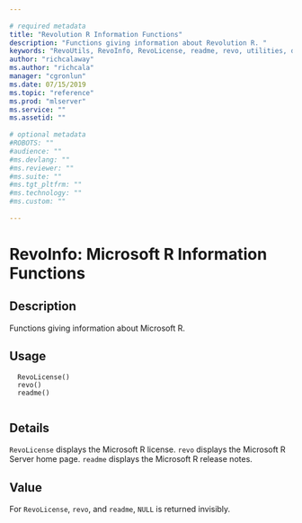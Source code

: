 ```yaml
--- 
 
# required metadata 
title: "Revolution R Information Functions" 
description: "Functions giving information about Revolution R. " 
keywords: "RevoUtils, RevoInfo, RevoLicense, readme, revo, utilities, documentation" 
author: "richcalaway"
ms.author: "richcala" 
manager: "cgronlun" 
ms.date: 07/15/2019
ms.topic: "reference" 
ms.prod: "mlserver" 
ms.service: "" 
ms.assetid: "" 
 
# optional metadata 
#ROBOTS: "" 
#audience: "" 
#ms.devlang: "" 
#ms.reviewer: "" 
#ms.suite: "" 
#ms.tgt_pltfrm: "" 
#ms.technology: "" 
#ms.custom: "" 
 
--- 
```

 
 
 
 
 
 
 # RevoInfo: Microsoft R Information Functions 
 ## Description
 Functions giving information about Microsoft R.
 
 
 ## Usage

```   
  RevoLicense()
  revo()
  readme()
 
```
 
 
 
 ## Details
 
`RevoLicense` displays the Microsoft R license. `revo` displays the Microsoft R Server home page. `readme` displays the Microsoft R release notes.
 
 
 ## Value
 
For `RevoLicense`, `revo`,
and `readme`, `NULL` is returned invisibly.
 
 
 
 
 
